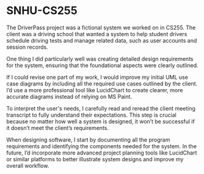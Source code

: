 # SNHU-CS255

The DriverPass project was a fictional system we worked on in CS255. The client was a driving school that wanted a system to help student drivers schedule driving tests and manage related data, such as user accounts and session records.

One thing I did particularly well was creating detailed design requirements for the system, ensuring that the foundational aspects were clearly outlined.

If I could revise one part of my work, I would improve my initial UML use case diagrams by including all the required use cases outlined by the client. I’d use a more professional tool like LucidChart to create clearer, more accurate diagrams instead of relying on MS Paint.

To interpret the user's needs, I carefully read and reread the client meeting transcript to fully understand their expectations. This step is crucial because no matter how well a system is designed, it won’t be successful if it doesn’t meet the client’s requirements.

When designing software, I start by documenting all the program requirements and identifying the components needed for the system. In the future, I’d incorporate more advanced project planning tools like LucidChart or similar platforms to better illustrate system designs and improve my overall workflow.
